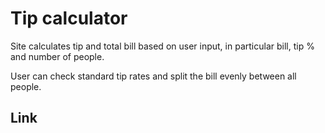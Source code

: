 # Tip calculator

Site calculates tip and total bill based on user input, in particular bill, tip % and number of people. 

User can check standard tip rates and split the bill evenly between all people. 

## Link

